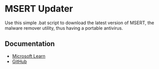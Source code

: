 # MSERT Updater
Use this simple .bat script to download the latest version of MSERT, the malware remover utility, thus having a portable antivirus.
## Documentation
* [Microsoft Learn](https://learn.microsoft.com/microsoft-365/security/intelligence/safety-scanner-download)
* [GitHub](https://github.com/MicrosoftDocs/microsoft-365-docs/blob/public/microsoft-365/security/intelligence/safety-scanner-download.md)
